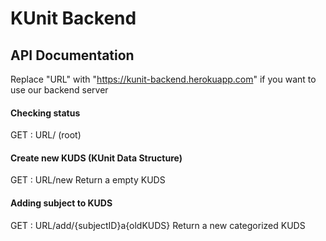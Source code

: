 # KUnit Backend

## API Documentation
Replace "URL" with "https://kunit-backend.herokuapp.com" if you want to use our backend server
#### Checking status
GET : URL/      (root)

#### Create new KUDS (KUnit Data Structure)
GET : URL/new
Return a empty KUDS
#### Adding subject to KUDS
GET : URL/add/{subjectID}a{oldKUDS}
Return a new categorized KUDS